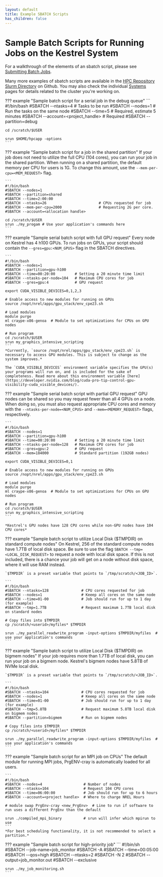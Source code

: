 ```yaml
---
layout: default
title: Example SBATCH Scripts
has_children: false
---
```

# Sample Batch Scripts for Running Jobs on the Kestrel System

For a walkthrough of the elements of an sbatch script, please see [Submitting Batch Jobs](/Documentation/Slurm/batch_jobs/).

Many more examples of sbatch scripts are available in the [HPC Repository Slurm Directory](https://github.com/NREL/HPC/tree/master/slurm) on Github. You may also check the individual [Systems](/Documentation/Systems) pages for details related to the cluster you're working on.


??? example "Sample batch script for a serial job in the debug queue"
    ```
    #!/bin/bash 
    #SBATCH --ntasks=4 # Tasks to be run 
    #SBATCH --nodes=1  # Run the tasks on the same node 
    #SBATCH --time=5   # Required, estimate 5 minutes 
    #SBATCH --account=<project_handle> # Required 
    #SBATCH --partition=debug 

    cd /scratch/$USER 

    srun $HOME/hpcapp -options 
    ```

??? example "Sample batch script for a job in the shared partition"
    If your job does not need to utilize the full CPU (104 cores), you can run your job in the shared partition. When running on a shared partition, the default memory per CPU for users is 1G. To change this amount, use the `--mem-per-cpu=<MEM_REQUEST>` flag.

    ```
    #!/bin/bash
    #SBATCH --nodes=1 
    #SBATCH --partition=shared         
    #SBATCH --time=2:00:00    
    #SBATCH --ntasks=26                        # CPUs requested for job 
    #SBATCH --mem-per-cpu=2000                 # Requesting 2G per core.
    #SBATCH --account=<allocation handle>

    cd /scratch/$USER 
    srun ./my_progam # Use your application's commands here  
    ```

??? example "Sample serial batch script with full GPU request"
    Every node on Kestrel has 4 h100 GPUs. To run jobs on GPUs, your script should contain the `--gres=gpu:<NUM_GPUS>` flag in the SBATCH directives.

    ```
    #!/bin/bash
    #SBATCH --nodes=1
    #SBATCH --partition=gpu-h100
    #SBATCH --time=00:20:00         # Setting a 20 minute time limit
    #SBATCH --ntasks-per-node=104   # Maximum CPU cores for job 
    #SBATCH --gres=gpu:4            # GPU request 

    export CUDA_VISIBLE_DEVICES=0,1,2,3

    # Enable access to new modules for running on GPUs
    source /nopt/nrel/apps/gpu_stack/env_cpe23.sh

    # Load modules
    module purge
    ml craype-x86-genoa  # Module to set optimizations for CPUs on GPU nodes

    # Run program
    cd /scratch/$USER 
    srun my_graphics_intensive_scripting 
    ```
    *Currently, `source /nopt/nrel/apps/gpu_stack/env_cpe23.sh` is necessary to access GPU modules. This is subject to change as the system improves.*

    The `CUDA_VISIBLE_DEVICES` environment variable specifies the GPU(s) your programs will run on, and is included for the sake of completeness. Read more about this environment variable [here](https://developer.nvidia.com/blog/cuda-pro-tip-control-gpu-visibility-cuda_visible_devices/).

??? example "Sample serial batch script with partial GPU request"
    GPU nodes can be shared so you may request fewer than all 4 GPUs on a node. When doing so, you must also request appropriate CPU cores and memory with the `--ntasks-per-node=<NUM_CPUS>` and `--mem=<MEMORY_REQUEST>` flags, respectively.
    
    ```
    #!/bin/bash
    #SBATCH --nodes=1
    #SBATCH --partition=gpu-h100
    #SBATCH --time=00:20:00         # Setting a 20 minute time limit
    #SBATCH --ntasks-per-node=128   # Maximum CPU cores for job 
    #SBATCH --gres=gpu:2            # GPU request 
    #SBATCH --mem=184000            # Standard partition (192GB nodes) 

    export CUDA_VISIBLE_DEVICES=0,1

    # Enable access to new modules for running on GPUs
    source /nopt/nrel/apps/gpu_stack/env_cpe23.sh

    # Load modules
    module purge
    ml craype-x86-genoa  # Module to set optimizations for CPUs on GPU nodes

    # Run program
    cd /scratch/$USER 
    srun my_graphics_intensive_scripting 
    ```

    *Kestrel's GPU nodes have 128 CPU cores while non-GPU nodes have 104 CPU cores*

??? example "Sample batch script to utilize Local Disk ($TMPDIR) on standard compute nodes"
    On Kestrel, 256 of the standard compute nodes have 1.7TB of local disk space. Be sure to use the flag `SBATCH --tmp=<LOCAL_DISK_REQUEST>` to request a node with local disk space. If this is not included, there is a chance your job will get on a node without disk space, where it will use RAM instead.

    `$TMPDIR` is a preset variable that points to `/tmp/scratch/<JOB_ID>`. 

    ```
    #!/bin/bash 
    #SBATCH --ntasks=128               # CPU cores requested for job 
    #SBATCH --nodes=1                  # Keeep all cores on the same node 
    #SBATCH --time=01-00               # Job should run for up to 1 day (for example) 
    #SBATCH --tmp=1.7TB                # Request maximum 1.7TB local disk on standard nodes

    # Copy files into $TMPDIR 
    cp /scratch/<userid>/myfiles* $TMPDIR 

    srun ./my_parallel_readwrite_program -input-options $TMPDIR/myfiles  # use your application's commands  
    ```

??? example "Sample batch script to utilize Local Disk ($TMPDIR) on bigmem nodes"
    If your job requires more than 1.7TB of local disk, you can run your job on a bigmem node. Kestrel's bigmem nodes have 5.8TB of NVMe local disk.

    `$TMPDIR` is a preset variable that points to `/tmp/scratch/<JOB_ID>`. 

    ```
    #!/bin/bash 
    #SBATCH --ntasks=104               # CPU cores requested for job 
    #SBATCH --nodes=1                  # Keeep all cores on the same node 
    #SBATCH --time=01-00               # Job should run for up to 1 day (for example) 
    #SBATCH --tmp=5.8TB                # Request maximum 5.8TB local disk on bigmem nodes
    #SBATCH --partition=bigmem         # Run on bigmem nodes

    # Copy files into $TMPDIR 
    cp /scratch/<userid>/myfiles* $TMPDIR 

    srun ./my_parallel_readwrite_program -input-options $TMPDIR/myfiles  # use your application's commands  
    ```

??? example "Sample batch script for an MPI job on CPUs"
    The default module for running MPI jobs, PrgENV-cray is automatically loaded for all users.

    ```
    #!/bin/bash 
    #SBATCH --nodes=4                   # Number of nodes 
    #SBATCH --ntasks=104                # Request 104 CPU cores 
    #SBATCH --time=06:00:00             # Job should run for up to 6 hours 
    #SBATCH --account=<project handle>  # Where to charge NREL Hours 
    
    # module swap PrgEnv-cray <new_PrgEnv>  # Line to run if software to run uses a different PrgEnv than the default
 
    srun ./compiled_mpi_binary          # srun will infer which mpirun to use
    ```
    *For best scheduling functionality, it is not recommended to select a partition.*

??? example "Sample batch script for high-priority job"
    ```
    #!/bin/sh
    #SBATCH --job-name=job_monitor
    #SBATCH -A <account>
    #SBATCH --time=00:05:00
    #SBATCH --qos=high
    #SBATCH --ntasks=2
    #SBATCH -N 2 
    #SBATCH --output=job_monitor.out 
    #SBATCH --exclusive
    
    srun ./my_job_monitoring.sh
    ```
